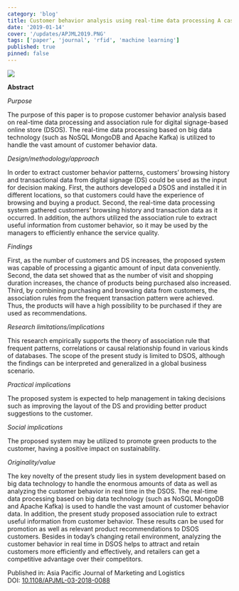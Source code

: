 ```yaml
---
category: 'blog'
title: Customer behavior analysis using real-time data processing A case study of digital signage-based online stores
date: '2019-01-14'
cover: '/updates/APJML2019.PNG'
tags: ['paper', 'journal', 'rfid', 'machine learning']
published: true
pinned: false
---
```


<img src="/updates/APJML2019.PNG"/><br/>

**Abstract**

*Purpose*

The purpose of this paper is to propose customer behavior analysis based on real-time data processing and association rule for digital signage-based online store (DSOS). The real-time data processing based on big data technology (such as NoSQL MongoDB and Apache Kafka) is utilized to handle the vast amount of customer behavior data.

*Design/methodology/approach* 

In order to extract customer behavior patterns, customers’ browsing history and transactional data from digital signage (DS) could be used as the input for decision making. First, the authors developed a DSOS and installed it in different locations, so that customers could have the experience of browsing and buying a product. Second, the real-time data processing system gathered customers’ browsing history and transaction data as it occurred. In addition, the authors utilized the association rule to extract useful information from customer behavior, so it may be used by the managers to efficiently enhance the service quality.

*Findings* 

First, as the number of customers and DS increases, the proposed system was capable of processing a gigantic amount of input data conveniently. Second, the data set showed that as the number of visit and shopping duration increases, the chance of products being purchased also increased. Third, by combining purchasing and browsing data from customers, the association rules from the frequent transaction pattern were achieved. Thus, the products will have a high possibility to be purchased if they are used as recommendations.

*Research limitations/implications* 

This research empirically supports the theory of association rule that frequent patterns, correlations or causal relationship found in various kinds of databases. The scope of the present study is limited to DSOS, although the findings can be interpreted and generalized in a global business scenario.

*Practical implications* 

The proposed system is expected to help management in taking decisions such as improving the layout of the DS and providing better product suggestions to the customer.

*Social implications* 

The proposed system may be utilized to promote green products to the customer, having a positive impact on sustainability.

*Originality/value* 

The key novelty of the present study lies in system development based on big data technology to handle the enormous amounts of data as well as analyzing the customer behavior in real time in the DSOS. The real-time data processing based on big data technology (such as NoSQL MongoDB and Apache Kafka) is used to handle the vast amount of customer behavior data. In addition, the present study proposed association rule to extract useful information from customer behavior. These results can be used for promotion as well as relevant product recommendations to DSOS customers. Besides in today’s changing retail environment, analyzing the customer behavior in real time in DSOS helps to attract and retain customers more efficiently and effectively, and retailers can get a competitive advantage over their competitors.

Published in: Asia Pacific Journal of Marketing and Logistics<br/>
DOI: [10.1108/APJML-03-2018-0088](https://doi.org/10.1108/APJML-03-2018-0088)